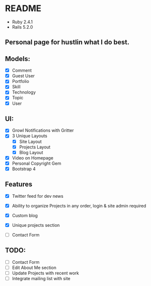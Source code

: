 # README
+ Ruby 2.4.1
+ Rails 5.2.0

## Personal page for hustlin what I do best.

## Models:
- [x] Comment
- [x] Guest User
- [x] Portfolio
- [x] Skill
- [x] Technology
- [x] Topic
- [x] User

## UI:
- [x] Growl Notifications with Gritter
- [x] 3 Unique Layouts
  - [x] Site Layout
  - [x] Projects Layout
  - [x] Blog Layout
- [x] Video on Homepage
- [x] Personal Copyright Gem
- [x] Bootstrap 4

## Features
- [x] Twitter feed for dev news
- [x] Ability to organize Projects in any order, login & site admin required
- [x] Custom blog
- [x] Unique projects section
- [ ] Contact Form


## TODO:
- [ ] Contact Form
- [ ] Edit About Me section
- [ ] Update Projects with recent work
- [ ] Integrate mailing list with site
